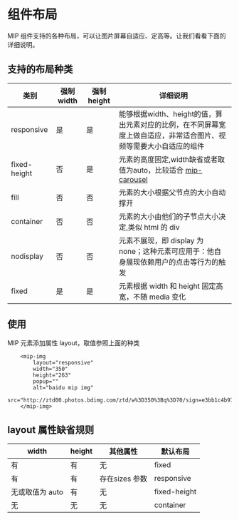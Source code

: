 # 组件布局

MIP 组件支持的各种布局，可以让图片屏幕自适应、定高等。让我们看看下面的详细说明。

## 支持的布局种类

类别|强制 width|强制 height|详细说明
---|---|---|---
responsive|是|是|能够根据width、height的值，算出元素对应的比例，在不同屏幕宽度上做自适应，非常适合图片、视频等需要大小自适应的组件
fixed-height|否|是|元素的高度固定,width缺省或者取值为auto，比较适合 [mip-carousel](https://www.mipengine.org/doc/4-widget/3-extend-widget/carousel-widget.html)
fill|否|否|元素的大小根据父节点的大小自动撑开
container|否|否|元素的大小由他们的子节点大小决定,类似 html 的 div
nodisplay|否|否|元素不展现，即 display 为 none；这种元素可应用于：他自身展现依赖用户的点击等行为的触发
fixed|是|是|元素根据 width 和 height 固定高宽，不随 media 变化

## 使用

MIP 元素添加属性 layout，取值参照上面的种类

```
    <mip-img 
        layout="responsive" 
        width="350" 
        height="263" 
        popup="" 
        alt="baidu mip img" 
        src="http://ztd00.photos.bdimg.com/ztd/w%3D350%3Bq%3D70/sign=e3bb1c4b97ef76c6d0d2fd2ead2d8cc7/f703738da9773912b57d4b0bff198618367ae205.jpg">
    </mip-img>
```

## layout 属性缺省规则

width|height|其他属性|默认布局
---|---|---|---
有|有|无|fixed
有|有|存在sizes 参数|responsive
无或取值为 auto|有|无|fixed-height
无|无|无|container
